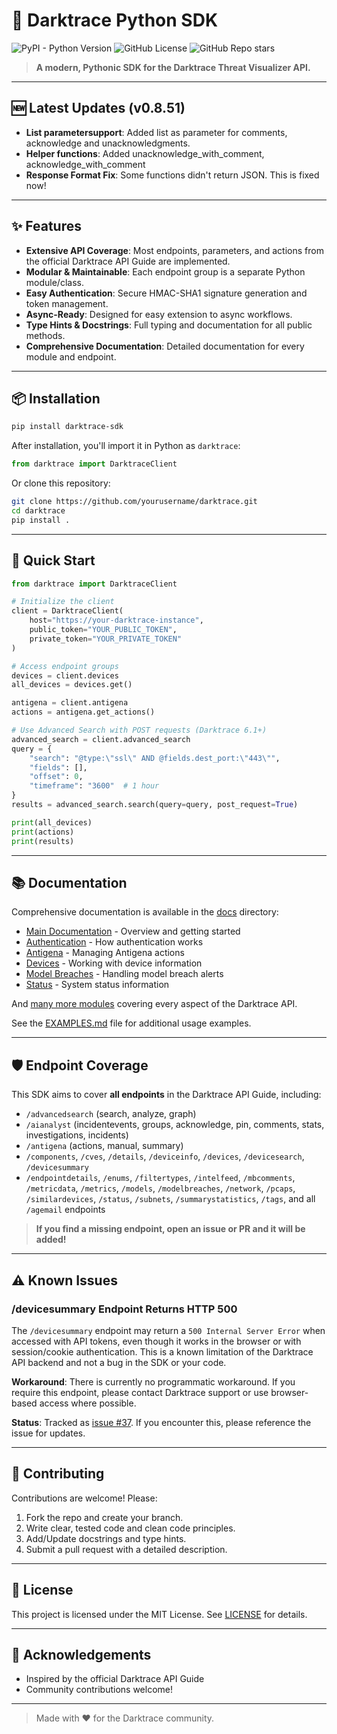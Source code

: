 
# 🚀 Darktrace Python SDK

![PyPI - Python Version](https://img.shields.io/pypi/pyversions/darktrace-sdk)
![GitHub License](https://img.shields.io/github/license/LegendEvent/darktrace-sdk)
![GitHub Repo stars](https://img.shields.io/github/stars/LegendEvent/darktrace-sdk?style=social)


> **A modern, Pythonic SDK for the Darktrace Threat Visualizer API.**


---

## 🆕 Latest Updates (v0.8.51)

- **List parametersupport**: Added list as parameter for comments, acknowledge and unacknowledgments. 
- **Helper functions**: Added unacknowledge_with_comment, acknowledge_with_comment
- **Response Format Fix**: Some functions didn't return JSON. This is fixed now!

---


## ✨ Features

- **Extensive API Coverage**: Most endpoints, parameters, and actions from the official Darktrace API Guide are implemented.
- **Modular & Maintainable**: Each endpoint group is a separate Python module/class.
- **Easy Authentication**: Secure HMAC-SHA1 signature generation and token management.
- **Async-Ready**: Designed for easy extension to async workflows.
- **Type Hints & Docstrings**: Full typing and documentation for all public methods.
- **Comprehensive Documentation**: Detailed documentation for every module and endpoint.

---

## 📦 Installation

```bash
pip install darktrace-sdk
```

After installation, you'll import it in Python as `darktrace`:

```python
from darktrace import DarktraceClient
```

Or clone this repository:

```bash
git clone https://github.com/yourusername/darktrace.git
cd darktrace
pip install .
```

---

## 🚦 Quick Start

```python
from darktrace import DarktraceClient

# Initialize the client
client = DarktraceClient(
    host="https://your-darktrace-instance",
    public_token="YOUR_PUBLIC_TOKEN",
    private_token="YOUR_PRIVATE_TOKEN"
)

# Access endpoint groups
devices = client.devices
all_devices = devices.get()

antigena = client.antigena
actions = antigena.get_actions()

# Use Advanced Search with POST requests (Darktrace 6.1+)
advanced_search = client.advanced_search
query = {
    "search": "@type:\"ssl\" AND @fields.dest_port:\"443\"",
    "fields": [],
    "offset": 0,
    "timeframe": "3600"  # 1 hour
}
results = advanced_search.search(query=query, post_request=True)

print(all_devices)
print(actions)
print(results)
```

---

## 📚 Documentation

Comprehensive documentation is available in the [docs](docs/) directory:

- [Main Documentation](docs/README.md) - Overview and getting started
- [Authentication](docs/modules/auth.md) - How authentication works
- [Antigena](docs/modules/antigena.md) - Managing Antigena actions
- [Devices](docs/modules/devices.md) - Working with device information
- [Model Breaches](docs/modules/breaches.md) - Handling model breach alerts
- [Status](docs/modules/status.md) - System status information

And [many more modules](docs/modules/) covering every aspect of the Darktrace API.

See the [EXAMPLES.md](EXAMPLES.md) file for additional usage examples.

---


## 🛡️ Endpoint Coverage

This SDK aims to cover **all endpoints** in the Darktrace API Guide, including:

- `/advancedsearch` (search, analyze, graph)
- `/aianalyst` (incidentevents, groups, acknowledge, pin, comments, stats, investigations, incidents)
- `/antigena` (actions, manual, summary)
- `/components`, `/cves`, `/details`, `/deviceinfo`, `/devices`, `/devicesearch`, `/devicesummary`
- `/endpointdetails`, `/enums`, `/filtertypes`, `/intelfeed`, `/mbcomments`, `/metricdata`, `/metrics`, `/models`, `/modelbreaches`, `/network`, `/pcaps`, `/similardevices`, `/status`, `/subnets`, `/summarystatistics`, `/tags`, and all `/agemail` endpoints


> **If you find a missing endpoint, open an issue or PR and it will be added!**

---

## ⚠️ Known Issues

### /devicesummary Endpoint Returns HTTP 500
The `/devicesummary` endpoint may return a `500 Internal Server Error` when accessed with API tokens, even though it works in the browser or with session/cookie authentication. This is a known limitation of the Darktrace API backend and not a bug in the SDK or your code.

**Workaround**: There is currently no programmatic workaround. If you require this endpoint, please contact Darktrace support or use browser-based access where possible.

**Status**: Tracked as [issue #37](https://github.com/LegendEvent/darktrace-sdk/issues/37). If you encounter this, please reference the issue for updates.

---

## 📝 Contributing

Contributions are welcome! Please:

1. Fork the repo and create your branch.
2. Write clear, tested code and clean code principles.
3. Add/Update docstrings and type hints.
4. Submit a pull request with a detailed description.

---

## 📄 License

This project is licensed under the MIT License. See [LICENSE](LICENSE) for details.

---

## 🙏 Acknowledgements

- Inspired by the official Darktrace API Guide
- Community contributions welcome!

---

> Made with ❤️ for the Darktrace community.
